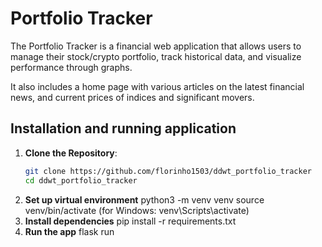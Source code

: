 # Portfolio Tracker
The Portfolio Tracker is a financial web application that allows users to manage their stock/crypto portfolio, track historical data, and visualize performance through graphs. 

It also includes a home page with various articles on the latest financial news, and current prices of indices and significant movers.

## Installation and running application
1. **Clone the Repository**:
   ```bash
   git clone https://github.com/florinho1503/ddwt_portfolio_tracker
   cd ddwt_portfolio_tracker
2. **Set up virtual environment**
  python3 -m venv venv
  source venv/bin/activate (for Windows: venv\Scripts\activate)
3. **Install dependencies**
  pip install -r requirements.txt
4. **Run the app**
  flask run
